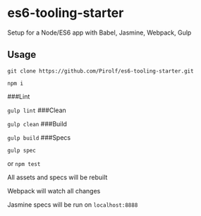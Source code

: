 # es6-tooling-starter
Setup for a Node/ES6 app with Babel, Jasmine, Webpack, Gulp

## Usage
```
git clone https://github.com/Pirolf/es6-tooling-starter.git

npm i
```
###Lint

  `gulp lint`
###Clean

  `gulp clean`
###Build
  
  `gulp build`
###Specs

  `gulp spec` 
  
  or `npm test`
  
  All assets and specs will be rebuilt
  
  Webpack will watch all changes
  
  Jasmine specs will be run on `localhost:8888`
